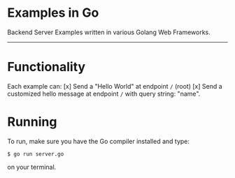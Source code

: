 # Examples in Go

Backend Server Examples written in various Golang Web Frameworks.

---

# Functionality

Each example can:
[x] Send a "Hello World" at endpoint `/` (root)
[x] Send a customized hello message at endpoint `/` with query string: "name".

# Running

To run, make sure you have the Go compiler installed and type:

```$bash
$ go run server.go
```

on your terminal.

